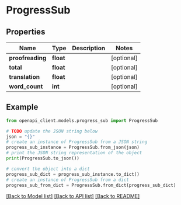 # ProgressSub


## Properties

Name | Type | Description | Notes
------------ | ------------- | ------------- | -------------
**proofreading** | **float** |  | [optional] 
**total** | **float** |  | [optional] 
**translation** | **float** |  | [optional] 
**word_count** | **int** |  | [optional] 

## Example

```python
from openapi_client.models.progress_sub import ProgressSub

# TODO update the JSON string below
json = "{}"
# create an instance of ProgressSub from a JSON string
progress_sub_instance = ProgressSub.from_json(json)
# print the JSON string representation of the object
print(ProgressSub.to_json())

# convert the object into a dict
progress_sub_dict = progress_sub_instance.to_dict()
# create an instance of ProgressSub from a dict
progress_sub_from_dict = ProgressSub.from_dict(progress_sub_dict)
```
[[Back to Model list]](../README.md#documentation-for-models) [[Back to API list]](../README.md#documentation-for-api-endpoints) [[Back to README]](../README.md)



